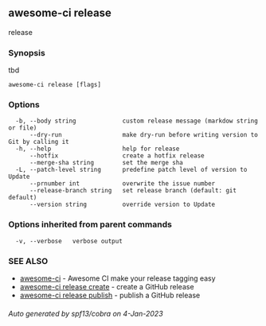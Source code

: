 ## awesome-ci release

release

### Synopsis

tbd

```
awesome-ci release [flags]
```

### Options

```
  -b, --body string             custom release message (markdow string or file)
      --dry-run                 make dry-run before writing version to Git by calling it
  -h, --help                    help for release
      --hotfix                  create a hotfix release
      --merge-sha string        set the merge sha
  -L, --patch-level string      predefine patch level of version to Update
      --prnumber int            overwrite the issue number
      --release-branch string   set release branch (default: git default)
      --version string          override version to Update
```

### Options inherited from parent commands

```
  -v, --verbose   verbose output
```

### SEE ALSO

* [awesome-ci](awesome-ci.md)	 - Awesome CI make your release tagging easy
* [awesome-ci release create](awesome-ci_release_create.md)	 - create a GitHub release
* [awesome-ci release publish](awesome-ci_release_publish.md)	 - publish a GitHub release

###### Auto generated by spf13/cobra on 4-Jan-2023
